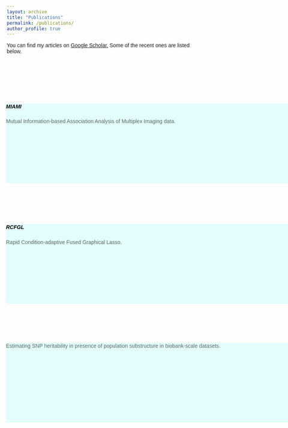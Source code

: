 ```yaml
---
layout: archive
title: "Publications"
permalink: /publications/
author_profile: true
---
```


You can find my articles on <u><a href="https://scholar.google.com/citations?user=8NeELr8AAAAJ&hl=en
">Google Scholar</a>.</u> Some of the recent ones are listed below.

<style>

body, html {
  height: 100%;
  width: 90%;
  margin: 80px;
  margin-top: 100px;
  font-family: Arial, Helvetica, sans-serif;
}

.bg-image {
  height: 100%;
  background-repeat: no-repeat;
}
.bg-text {
  background-color: rgb(0,0,0); /* Fallback color */
  background-color: rgba(0,0,0, 0); /* Black w/opacity/see-through */
  color: rgba(0,0,0, 0.6);
  border: 0px solid #f1f1f1;
  position: absolute;
  top: 60%;
  left: 50%;
  transform: translate(-50%, -50%);
  margin: 160px;
  margin-top: 30px;
  z-index: 2;
  width: 90%;
  height:  100%;
  text-align: Left;
}
/* FontAwesome for working BootSnippet :> */

#team {
  background-color: rgba(255,255,255, 0.1); /* Fallback color */

}

.btn-primary:hover,
.btn-primary:focus {
    background-color: rgba(234,234,234,0.05);
    border-color: #108d6f;
    box-shadow: none;
    outline: none;
}

.btn-primary {
    color: #fff;
    background-color: rgba(234,234,234,0.0.05);
    border-color: #007b5e;
}

section {
    padding: 80px 0;
}

section .section-title {
    text-align: center;
    color: White;
    margin-bottom: 50px;
}

#team .card {
    border: none;
    background: rgba(0,255,255,0.1);
}

.image-flip:hover .backside,
.image-flip.hover .backside {
    -webkit-transform: rotateY(0deg);
    -moz-transform: rotateY(0deg);
    -o-transform: rotateY(0deg);
    -ms-transform: rotateY(0deg);
    transform: rotateY(0deg);
    border-radius: .25rem;
}

.image-flip:hover .frontside,
.image-flip.hover .frontside {
    -webkit-transform: rotateY(180deg);
    -moz-transform: rotateY(180deg);
    -o-transform: rotateY(180deg);
    transform: rotateY(180deg);
}

.mainflip {
    -webkit-transition: 1s;
    -webkit-transform-style: preserve-3d;
    -ms-transition: 1s;
    -moz-transition: 1s;
    -moz-transform: perspective(1000px);
    -moz-transform-style: preserve-3d;
    -ms-transform-style: preserve-3d;
    transition: 1s;
    transform-style: preserve-3d;
    position: relative;
}

.frontside {
    position: relative;
    -webkit-transform: rotateY(0deg);
    -ms-transform: rotateY(0deg);
    z-index: 2;
    margin-bottom: 10px;
}

.backside {
    position: absolute;
    top: 0;
    left: 0;
    -webkit-transform: rotateY(-180deg);
    -moz-transform: rotateY(-180deg);
    -o-transform: rotateY(-180deg);
    -ms-transform: rotateY(-180deg);
    transform: rotateY(-180deg);
    -webkit-box-shadow: 5px 7px 9px -4px rgb(158, 158, 158);
    -moz-box-shadow: 5px 7px 9px -4px rgb(158, 158, 158);
    box-shadow: 5px 7px 9px -4px rgb(158, 158, 158);
}

.frontside,
.backside {
    -webkit-backface-visibility: hidden;
    -moz-backface-visibility: hidden;
    -ms-backface-visibility: hidden;
    backface-visibility: hidden;
    -webkit-transition: 1s;
    -webkit-transform-style: preserve-3d;
    -moz-transition: 1s;
    -moz-transform-style: preserve-3d;
    -o-transition: 1s;
    -o-transform-style: preserve-3d;
    -ms-transition: 1s;
    -ms-transform-style: preserve-3d;
    transition: 1s;
    transform-style: preserve-3d;
}

.frontside .card,
.backside .card {
    min-height: 212px;
}

.backside .card a {
    font-size: 18px;
    color: skyblue;
;
}

.frontside .card .card-title,
.backside .card .card-title {
    color: black;
}

.frontside .card .card-body img {
    width: 500px;
    height: 20px;
    border-radius: 10%;
}

</style>
<title> Souvik Seal: Softwares </title>
<link rel="icon" type="image/gif/png" href="https://www.cu.edu/sites/default/files/cu-standalone.png">
<link href="https://maxcdn.bootstrapcdn.com/bootstrap/4.0.0/css/bootstrap.min.css" rel="stylesheet" id="bootstrap-css">
<script src="https://maxcdn.bootstrapcdn.com/bootstrap/4.0.0/js/bootstrap.min.js"></script>
<script src="https://cdnjs.cloudflare.com/ajax/libs/jquery/3.2.1/jquery.min.js"></script>
<body>

<div class="bg-image"></div>
<div class="bg-text">
<div id="bg-text">

  <section id="team" class="pb-5">
      <div class="container">
          <div class="row">
              <!-- Team member -->
                        <div class="col-xs-12 col-sm-6 col-md-4">
                              <div class="image-flip" ontouchstart="this.classList.toggle('hover');">
                                    <div class="mainflip">
                                        <div class="frontside">
                                          <div class="card">
                                              <div class="card-body text-left">
                                                      <p><h5 class="card-title">MIAMI</h5></p>
                                                      <p class="card-text"> Mutual Information-based Association Analysis of Multiplex Imaging data.</p>
                                                      <a href="#" class="btn btn-primary btn-sm"><i class="fa fa-plus"></i></a>
                                                  </div>
                                              </div>
                                          </div>
                                          <div class="backside">
                                              <div class="card">
                                                  <div class="card-body text-left mt-4">
                                                      <h4 class="card-title">MIAMI</h4>
                                                      <p class="card-text"> It is a method for stuying association of marker co-expression with  clinical outcomes in multiplex imaging datasets.   <a href="https://www.biorxiv.org/content/10.1101/2022.02.10.479967v2"> Preprint available here.</a> </p>
                                            </div>
                                              </div>
                                          </div>
                                      </div>
                                  </div>
                              </div>

   <section id="team" class="pb-5">    
      <div class="container">
          <div class="row">
              <!-- Team member -->
                        <div class="col-xs-12 col-sm-6 col-md-4">
                              <div class="image-flip" ontouchstart="this.classList.toggle('hover');">
                                    <div class="mainflip">
                                        <div class="frontside">
                                          <div class="card">
                                              <div class="card-body text-left">
                                                      <p><h5 class="card-title">RCFGL</h5></p>
                                                      <p class="card-text"> Rapid Condition-adaptive Fused Graphical Lasso.</p>
                                                      <a href="#" class="btn btn-primary btn-sm"><i class="fa fa-plus"></i></a>
                                                  </div>
                                              </div>
                                          </div>
                                          <div class="backside">
                                              <div class="card">
                                                  <div class="card-body text-left mt-4">
                                                      <h4 class="card-title">RCFGL</h4>
                                                      <p class="card-text"> It is a method for jointly estimating graphical networks under multiple conditions taking into account condition-specificity.  <a href="https://www.biorxiv.org/content/10.1101/2022.02.08.479613v1.abstract"> Preprint available here.</a> </p>
                                            </div>
                                              </div>
                                          </div>
                                      </div>
                                  </div>
                              </div>
</div>

   <section id="team" class="pb-5">    
      <div class="container">
          <div class="row">
              <!-- Team member -->
                        <div class="col-xs-12 col-sm-6 col-md-4">
                              <div class="image-flip" ontouchstart="this.classList.toggle('hover');">
                                    <div class="mainflip">
                                        <div class="frontside">
                                          <div class="card">
                                              <div class="card-body text-left">
                                                      <p class="card-text"> Estimating SNP heritability in presence of population substructure in biobank-scale datasets. </p>
                                                      <a href="#" class="btn btn-primary btn-sm"><i class="fa fa-plus"></i></a>
                                                  </div>
                                              </div>
                                          </div>
                                          <div class="backside">
                                              <div class="card">
                                                  <div class="card-body text-left mt-4">
                                                      <h4 class="card-title">RCFGL</h4>
                                                      <p class="card-text"> It is a method for estimating SNP-heritability efficiently under the presence of population sub-structures.  <a href="https://academic.oup.com/genetics/advance-article-abstract/doi/10.1093/genetics/iyac015/6519831"> Available here.</a> </p>
                                            </div>
                                              </div>
                                          </div>
                                      </div>
                                  </div>
                              </div>
</div>

